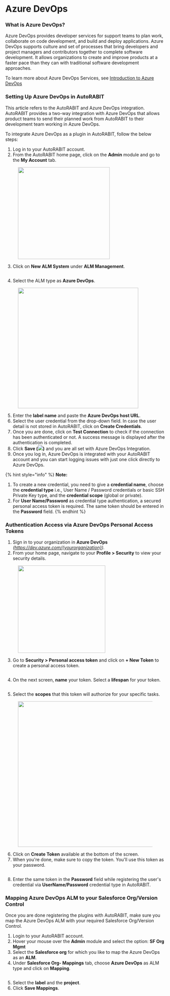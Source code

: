 # Azure DevOps

### What is Azure DevOps? <a href="#what-is-azure-devops" id="what-is-azure-devops"></a>

Azure DevOps provides developer services for support teams to plan work, collaborate on code development, and build and deploy applications. Azure DevOps supports culture and set of processes that bring developers and project managers and contributors together to complete software development. It allows organizations to create and improve products at a faster pace than they can with traditional software development approaches.

To learn more about Azure DevOps Services, see [Introduction to Azure DevOps](https://docs.microsoft.com/en-us/azure/devops/user-guide/what-is-azure-devops?view=azure-devops)

### Setting Up Azure DevOps in AutoRABIT <a href="#setting-up-azure-devops-in-autorabit" id="setting-up-azure-devops-in-autorabit"></a>

This article refers to the AutoRABIT and Azure DevOps integration. AutoRABIT provides a two-way integration with Azure DevOps that allows product teams to send their planned work from AutoRABIT to their development team working in Azure DevOps.

To integrate Azure DevOps as a plugin in AutoRABIT, follow the below steps:

1. Log in to your AutoRABIT account.
2. From the AutoRABIT home page, click on the **Admin** module and go to the **My Account** tab.

<figure><img src="../../../.gitbook/assets/image (34) (1) (1).png" alt="" width="289"><figcaption></figcaption></figure>

3. Click on **New ALM System** under **ALM Management**.

<figure><img src="../../../.gitbook/assets/image (35) (1) (1).png" alt=""><figcaption></figcaption></figure>

4. Select the ALM type as **Azure DevOps**.

<figure><img src="../../../.gitbook/assets/image (36) (1) (1).png" alt="" width="379"><figcaption></figcaption></figure>

5. Enter the **label name** and paste the **Azure DevOps host URL**.
6. Select the user credential from the drop-down field. In case the user detail is not stored in AutoRABIT, click on **Create Credentials**.
7. Once you are done, click on **Test Connection** to check if the connection has been authenticated or not. A success message is displayed after the authentication is completed.
8. Click **Save (**![](<../../../.gitbook/assets/image (37) (1) (1).png>)**)** and you are all set with Azure DevOps Integration.
9. Once you log in, Azure DevOps is integrated with your AutoRABIT account and you can start logging issues with just one click directly to Azure DevOps.

{% hint style="info" %}
**Note:**

1. To create a new credential, you need to give a **credential name**, choose the **credential type** i.e., User Name / Password credentials or basic SSH Private Key type, and the **credential scope** (global or private).
2. For **User Name/Password** as credential type authentication, a secured personal access token is required. The same token should be entered in the **Password** field.&#x20;
{% endhint %}

### Authentication Access via Azure DevOps Personal Access Tokens <a href="#authentication-access-via-azure-devops-personal-access-tokens" id="authentication-access-via-azure-devops-personal-access-tokens"></a>

1. Sign in to your organization in **Azure DevOps** _(https://dev.azure.com/{yourorganization})._
2. From your home page, navigate to your **Profile > Security** to view your security details.

<figure><img src="../../../.gitbook/assets/image (39) (1) (1).png" alt="" width="275"><figcaption></figcaption></figure>

3. Go to **Security > Personal access token** and click on **+ New Token** to create a personal access token.

<figure><img src="../../../.gitbook/assets/image (40) (1) (1).png" alt=""><figcaption></figcaption></figure>

4. On the next screen, **name** your token. Select a **lifespan** for your token.

<figure><img src="../../../.gitbook/assets/image (41) (1) (1).png" alt=""><figcaption></figcaption></figure>

5. Select the **scopes** that this token will authorize for your specific tasks.

<figure><img src="../../../.gitbook/assets/image (42) (1) (1).png" alt="" width="458"><figcaption></figcaption></figure>

6. Click on **Create Token** available at the bottom of the screen.
7. When you're done, make sure to copy the token. You'll use this token as your password.

<figure><img src="../../../.gitbook/assets/image (43) (1) (1).png" alt=""><figcaption></figcaption></figure>

8. Enter the same token in the **Password** field while registering the user's credential via **UserName/Password** credential type in AutoRABIT.

### Mapping Azure DevOps ALM to your Salesforce Org/Version Control <a href="#mapping-azure-devops-alm-to-your-salesforce-orgversion-control" id="mapping-azure-devops-alm-to-your-salesforce-orgversion-control"></a>

Once you are done registering the plugins with AutoRABIT, make sure you map the Azure DevOps ALM with your required Salesforce Org/Version Control.

1. Login to your AutoRABIT account.
2. Hover your mouse over the **Admin** module and select the option: **SF Org Mgmt**
3. Select the **Salesforce org** for which you like to map the Azure DevOps as an **ALM**.
4. Under **Salesforce Org- Mappings** tab, choose **Azure DevOps** as ALM type and click on **Mapping**.

<figure><img src="../../../.gitbook/assets/image (44) (1) (1).png" alt=""><figcaption></figcaption></figure>

5. Select the **label** and the **project**.
6. Click **Save Mappings**.
